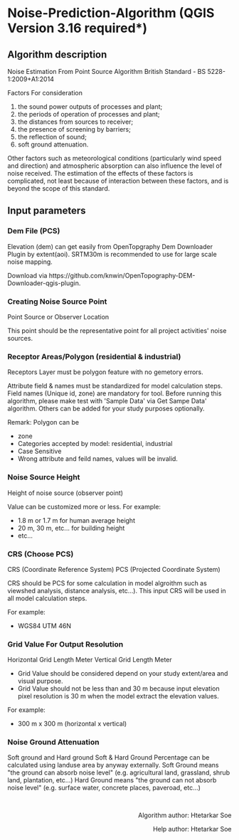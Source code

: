 # Noise-Prediction-Algorithm (QGIS Version 3.16 required*)
<html><body><h2>Algorithm description</h2>
<p>Noise Estimation From Point Source Algorithm
British Standard - BS 5228-1:2009+A1:2014

Factors For consideration
1) the sound power outputs of processes and plant; 
2) the periods of operation of processes and plant; 
3) the distances from sources to receiver; 
4) the presence of screening by barriers; 
5) the reflection of sound; 
6) soft ground attenuation. 

Other factors such as meteorological conditions (particularly wind speed and direction) and atmospheric absorption can also influence the level of noise received. The estimation of the effects of these factors is complicated, not least because of interaction between these factors, and is beyond the scope of this standard.</p>
<h2>Input parameters</h2>
<h3>Dem File (PCS)</h3>
<p>Elevation (dem) can get easily from OpenTopgraphy Dem Downloader Plugin by extent(aoi). SRTM30m is recommended to use for large scale noise mapping.
<p>Download via https://github.com/knwin/OpenTopography-DEM-Downloader-qgis-plugin.
<p></p>
<h3>Creating Noise Source Point</h3>
<p>Point Source or Observer Location

This point should be the representative point for all project activities' noise sources. </p>
<h3>Receptor Areas/Polygon (residential & industrial)</h3>
<p>Receptors Layer must be polygon feature with no gemetory errors.

Attribute field & names must be standardized for model calculation steps. Field names (Unique id, zone) are mandatory for tool. Before running this algorithm, please make test with 'Sample Data' via Get Sampe Data' algorithm. Others can be added for your study purposes optionally.

Remark:
Polygon can be 
- zone
- Categories accepted by model: residential, industrial
- Case Sensitive
- Wrong attribute and feild names, values will be invalid.
</p>
<h3>Noise Source Height</h3>
<p>Height of noise source (observer point)

Value can be customized more or less.
For example:
- 1.8 m or 1.7 m for human average height
- 20 m, 30 m, etc... for building height
- etc...</p>
<h3>CRS (Choose PCS)</h3>
<p>CRS (Coordinate Reference System)
PCS (Projected Coordinate System)

CRS should be PCS for some calculation in model algroithm such as viewshed analysis, distance analysis, etc...). This input CRS will be used in all model calculation steps.

For example:
- WGS84 UTM 46N</p>
<h3>Grid Value For Output Resolution</h3>
<p>Horizontal Grid Length Meter
Vertical Grid Length Meter

- Grid Value should be considered depend on your study extent/area and visual purpose. 
- Grid Value should not be less than and 30 m because input elevation pixel resolution is 30 m when the model extract the elevation values.

For example:
- 300 m x 300 m (horizontal x vertical)

<h3>Noise Ground Attenuation</h3>
<p>Soft ground and Hard ground
Soft & Hard Ground Percentage can be calculated using landuse area by anyway externally.
Soft Ground means "the ground can absorb noise level"
  (e.g. agricultural land, grassland, shrub land, plantation, etc...)
Hard Ground means "the ground can not absorb noise level"
  (e.g. surface water, concrete places, paveroad, etc...)
</p>
<br><p align="right">Algorithm author: Htetarkar Soe</p><p align="right">Help author: Htetarkar Soe</p></body></html>
